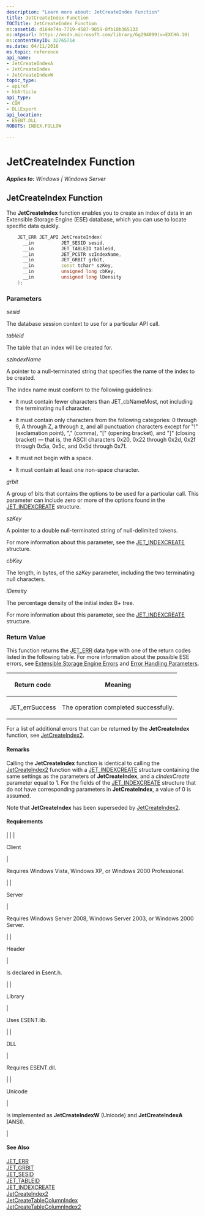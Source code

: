 ```yaml
---
description: "Learn more about: JetCreateIndex Function"
title: JetCreateIndex Function
TOCTitle: JetCreateIndex Function
ms:assetid: d164e74a-7719-4587-9059-8fb18b365133
ms:mtpsurl: https://msdn.microsoft.com/library/Gg294099(v=EXCHG.10)
ms:contentKeyID: 32765714
ms.date: 04/11/2016
ms.topic: reference
api_name: 
- JetCreateIndexA
- JetCreateIndex
- JetCreateIndexW
topic_type: 
- apiref
- kbArticle
api_type: 
- COM
- DLLExport
api_location: 
- ESENT.DLL
ROBOTS: INDEX,FOLLOW

---
```


# JetCreateIndex Function


_**Applies to:** Windows | Windows Server_

## JetCreateIndex Function

The **JetCreateIndex** function enables you to create an index of data in an Extensible Storage Engine (ESE) database, which you can use to locate specific data quickly.

```cpp
    JET_ERR JET_API JetCreateIndex(
      __in          JET_SESID sesid,
      __in          JET_TABLEID tableid,
      __in          JET_PCSTR szIndexName,
      __in          JET_GRBIT grbit,
      __in          const tchar* szKey,
      __in          unsigned long cbKey,
      __in          unsigned long lDensity
    );
```

### Parameters

*sesid*

The database session context to use for a particular API call.

*tableid*

The table that an index will be created for.

*szIndexName*

A pointer to a null-terminated string that specifies the name of the index to be created.

The index name must conform to the following guidelines:

  - It must contain fewer characters than JET_cbNameMost, not including the terminating null character.

  - It must contain only characters from the following categories: 0 through 9, A through Z, a through z, and all punctuation characters except for "\!" (exclamation point), "," (comma), "\[" (opening bracket), and "\]" (closing bracket) — that is, the ASCII characters 0x20, 0x22 through 0x2d, 0x2f through 0x5a, 0x5c, and 0x5d through 0x7f.

  - It must not begin with a space.

  - It must contain at least one non-space character.

*grbit*

A group of bits that contains the options to be used for a particular call. This parameter can include zero or more of the options found in the [JET_INDEXCREATE](./jet-indexcreate-structure.md) structure.

*szKey*

A pointer to a double null-terminated string of null-delimited tokens.

For more information about this parameter, see the [JET_INDEXCREATE](./jet-indexcreate-structure.md) structure.

*cbKey*

The length, in bytes, of the *szKey* parameter, including the two terminating null characters.

*lDensity*

The percentage density of the initial index B+ tree.

For more information about this parameter, see the [JET_INDEXCREATE](./jet-indexcreate-structure.md) structure.

### Return Value

This function returns the [JET_ERR](./jet-err.md) data type with one of the return codes listed in the following table. For more information about the possible ESE errors, see [Extensible Storage Engine Errors](./extensible-storage-engine-errors.md) and [Error Handling Parameters](./error-handling-parameters.md).


| <p>Return code</p> | <p>Meaning</p> | 
|--------------------|----------------|
| <p>JET_errSuccess</p> | <p>The operation completed successfully.</p> | 



For a list of additional errors that can be returned by the **JetCreateIndex** function, see [JetCreateIndex2](./jetcreateindex2-function.md).

#### Remarks

Calling the **JetCreateIndex** function is identical to calling the [JetCreateIndex2](./jetcreateindex2-function.md) function with a [JET_INDEXCREATE](./jet-indexcreate-structure.md) structure containing the same settings as the parameters of **JetCreateIndex**, and a *cIndexCreate* parameter equal to 1. For the fields of the [JET_INDEXCREATE](./jet-indexcreate-structure.md) structure that do not have corresponding parameters in **JetCreateIndex**, a value of 0 is assumed.

Note that **JetCreateIndex** has been superseded by [JetCreateIndex2](./jetcreateindex2-function.md).

#### Requirements


| 
|
| <p>Client</p> | <p>Requires Windows Vista, Windows XP, or Windows 2000 Professional.</p> | 
| <p>Server</p> | <p>Requires Windows Server 2008, Windows Server 2003, or Windows 2000 Server.</p> | 
| <p>Header</p> | <p>Is declared in Esent.h.</p> | 
| <p>Library</p> | <p>Uses ESENT.lib.</p> | 
| <p>DLL</p> | <p>Requires ESENT.dll.</p> | 
| <p>Unicode</p> | <p>Is implemented as <strong>JetCreateIndexW</strong> (Unicode) and <strong>JetCreateIndexA</strong> (ANSI).</p> | 



#### See Also

[JET_ERR](./jet-err.md)  
[JET_GRBIT](./jet-grbit.md)  
[JET_SESID](./jet-sesid.md)  
[JET_TABLEID](./jet-tableid.md)  
[JET_INDEXCREATE](./jet-indexcreate-structure.md)  
[JetCreateIndex2](./jetcreateindex2-function.md)  
[JetCreateTableColumnIndex](./jetcreatetablecolumnindex-function.md)  
[JetCreateTableColumnIndex2](./jetcreatetablecolumnindex2-function.md)
